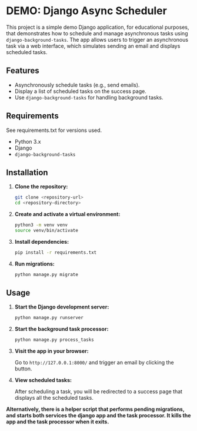 # DEMO: Django Async Scheduler

This project is a simple demo Django application, for educational purposes, that demonstrates how to schedule and manage asynchronous tasks using `django-background-tasks`. The app allows users to trigger an asynchronous task via a web interface, which simulates sending an email and displays scheduled tasks.

## Features

- Asynchronously schedule tasks (e.g., send emails).
- Display a list of scheduled tasks on the success page.
- Use `django-background-tasks` for handling background tasks.

## Requirements

See requirements.txt for versions used.

- Python 3.x
- Django
- `django-background-tasks`

## Installation

1. **Clone the repository:**

    ```bash
    git clone <repository-url>
    cd <repository-directory>
    ```

2. **Create and activate a virtual environment:**

    ```bash
    python3 -m venv venv
    source venv/bin/activate
    ```

3. **Install dependencies:**

    ```bash
    pip install -r requirements.txt
    ```

4. **Run migrations:**

    ```bash
    python manage.py migrate
    ```

## Usage

1. **Start the Django development server:**

    ```bash
    python manage.py runserver
    ```

2. **Start the background task processor:**

    ```bash
    python manage.py process_tasks
    ```

3. **Visit the app in your browser:**

    Go to `http://127.0.0.1:8000/` and trigger an email by clicking the button.

4. **View scheduled tasks:**

    After scheduling a task, you will be redirected to a success page that displays all the scheduled tasks.

**Alternatively, there is a helper script that performs pending migrations, and starts both services the django app and the task processor. It kills the app and the task processor when it exits.**
